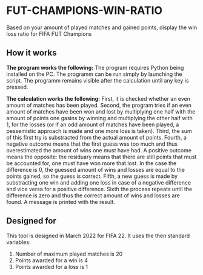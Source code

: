 # FUT-CHAMPIONS-WIN-RATIO
Based on your amount of played matches and gained points, display the win loss ratio for FIFA FUT Champions

## How it works
**The program works the following:**
The program requires Python being installed on the PC. The programm can be run simply by launching the script. The programm remains visible after the calculation until any key is pressed.

**The calculation works the following:**
First, it is checked whether an even amount of matches has been played.
Second, the program tries if an even amount of matches have been won and lost by multiplying one half with the amount of points one gasins by winning and multiplying the other half with 1, for the losses (or if an odd amount of matches have been played, a pessemistic approach is made and one more loss is taken). 
Third, the sum of this first try is substracted from the actual amount of points.
Fourth, a negative outcome means that the first guess was too much and thus overestimated the amount of wins one must have had. A positive outcome means the opposite: the residuary means that there are still points that must be accounted for, one must have won more that lost. In the case the difference is 0, the guessed amount of wins and losses are equal to the points gained, so the guess is correct.
Fifth, a new guess is made by substracting one win and adding one loss in case of a negative difference and vice versa for a positive difference.
Sixth the process repeats until the difference is zero and thus the correct amount of wins and losses are found. A message is printed with the result.   

## Designed for
This tool is designed in March 2022 for FIFA 22. It uses the then standard variables:
<ol>
  <li> Number of maximum played matches is 20 </li>
  <li> Points awarded for a win is 4 </li>
  <li> Points awarded for a loss is 1 </li>
</ol>
